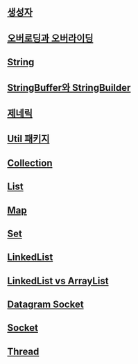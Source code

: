 ## [생성자](./Constructor)
## [오버로딩과 오버라이딩](./Overloading_Overriding)
## [String](./String)
## [StringBuffer와 StringBuilder](./StringBuffer_StringBuilder)
## [제네릭](./Generic)
## [Util 패키지](./util_package)
## [Collection](./Collection)
## [List](./List)
## [Map](./Map)
## [Set](./Set)
## [LinkedList](./LinkedList)
## [LinkedList vs ArrayList](./LinkedList_vs_ArrayList)
## [Datagram Socket](./DatagramSocket)
## [Socket](./Socket)
## [Thread](./Thread)